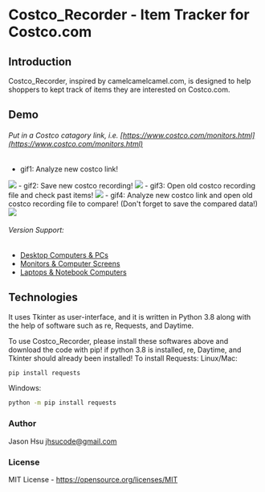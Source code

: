 # Costco_Recorder - Item Tracker for Costco.com

## Introduction

Costco_Recorder, inspired by camelcamelcamel.com, is designed to help shoppers to kept track of items they are interested on Costco.com.

## Demo
###### Put in a Costco catagory link, i.e. [https://www.costco.com/monitors.html](https://www.costco.com/monitors.html)
- gif1: Analyze new costco link!
<tabel border = "1" width="100%">
	<tr>
		<td><img src="https://github.com/jhcode14/Costco_Recorder/blob/add-jhcode14/tutorial1-1.gif"></td>
	</tr>
</tabel>
- gif2: Save new costco recording!
<tabel border = "1" width="100%">
	<tr>
		<td><img src="https://github.com/jhcode14/Costco_Recorder/blob/add-jhcode14/tutorial1-2.gif"></td>
	</tr>
</tabel>
- gif3: Open old costco recording file and check past items!
<tabel border = "1" width="100%">
	<tr>
		<td><img src="https://github.com/jhcode14/Costco_Recorder/blob/add-jhcode14/tutorial1-3.gif"></td>
	</tr>
</tabel>
- gif4: Analyze new costco link and open old costco recording file to compare! (Don't forget to save the compared data!)
<tabel border = "1" width="100%">
	<tr>
		<td><img src="https://github.com/jhcode14/Costco_Recorder/blob/add-jhcode14/tutorial1-4.gif"></td>
	</tr>
</tabel>

###### Version Support:
- [Desktop Computers & PCs](https://www.costco.com/desktops-servers.html)
- [Monitors & Computer Screens](https://www.costco.com/monitors.html)
- [Laptops & Notebook Computers](https://www.costco.com/laptops.html)



## Technologies
It uses Tkinter as user-interface, and it is written in Python 3.8 along with the help of software such as re, Requests, and Daytime.

To use Costco_Recorder, please install these softwares above and download the code with pip!
if python 3.8 is installed, re, Daytime, and Tkinter should already been installed!
To install Requests:
Linux/Mac:
```Bash
pip install requests

```
Windows:
```Bash
python -m pip install requests
```

### Author

Jason Hsu <jhsucode@gmail.com>

### License

MIT License - https://opensource.org/licenses/MIT
